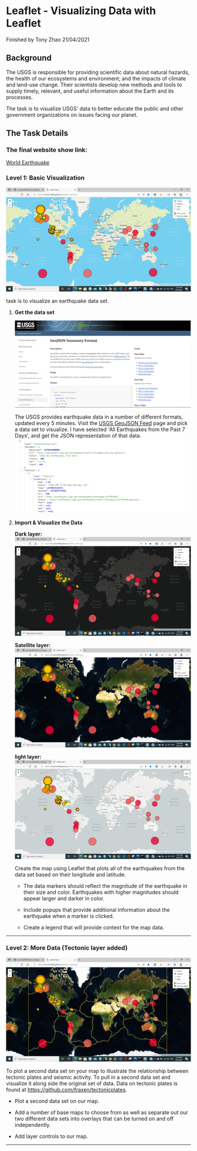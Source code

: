 # Leaflet - Visualizing Data with Leaflet

Finished by Tony Zhao 21/04/2021

## Background

The USGS is responsible for providing scientific data about natural hazards, the health of our ecosystems and environment; and the impacts of climate and land-use change. Their scientists develop new methods and tools to supply timely, relevant, and useful information about the Earth and its processes. 

The task is to visualize USGS' data to better educate the public and other government organizations on issues facing our planet.

## The Task Details

### The final website show link:

[World Earthquake](https://tonyzhao668.github.io/leaflet_challenge/)

### Level 1: Basic Visualization

![BasicMap](Images/street.png)

 task is to visualize an earthquake data set.

1. **Get the data set**

   ![3-Data](Images/3-Data.png)

   The USGS provides earthquake data in a number of different formats, updated every 5 minutes. Visit the [USGS GeoJSON Feed](http://earthquake.usgs.gov/earthquakes/feed/v1.0/geojson.php) page and pick a data set to visualize. I have selected 'All Earthquakes from the Past 7 Days', and get the JSON representation of that data. 
   ![4-JSON](Images/4-JSON.png)

2. **Import & Visualize the Data**

   **Dark layer:**
    ![Dark](Images/dark.png)
    
    **Satellite layer:**
    ![Satellite](Images/satellite.png)
    
    **light layer:**
    ![Dark](Images/light.png)

    
    
   Create the map using Leaflet that plots all of the earthquakes from the data set based on their longitude and latitude.

   * The data markers should reflect the magnitude of the earthquake in their size and color. Earthquakes with higher magnitudes should appear larger and darker in color.

   * Include popups that provide additional information about the earthquake when a marker is clicked.

   * Create a legend that will provide context for the map data.

- - -

### Level 2: More Data (Tectonic layer added)

![Tectonic Layer Added](Images/tectonic.png)

To plot a second data set on your map to illustrate the relationship between tectonic plates and seismic activity. To pull in a second data set and visualize it along side the original set of data. Data on tectonic plates is found at <https://github.com/fraxen/tectonicplates>.

* Plot a second data set on our map.

* Add a number of base maps to choose from as well as separate out our two different data sets into overlays that can be turned on and off independently.

* Add layer controls to our map.

- - -


